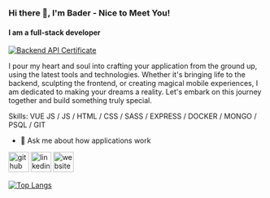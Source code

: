 ### Hi there 👋, I'm Bader - Nice to Meet You!
#### I am a full-stack developer
[![Backend API Certificate](https://github.com/Bader-Idris/BE-withFreeCodeCamp/blob/bader/FoxitPDFReader_ZlViOLpxMU.png)](https://www.freecodecamp.org/certification/Bader-Idris/back-end-development-and-apis)

I pour my heart and soul into crafting your application from the ground up, using the latest tools and technologies. Whether it's bringing life to the backend, sculpting the frontend, or creating magical mobile experiences, I am dedicated to making your dreams a reality. Let's embark on this journey together and build something truly special.

Skills: VUE JS / JS / HTML / CSS / SASS / EXPRESS / DOCKER / MONGO / PSQL / GIT

- 🤔 Ask me about how applications work

[<img src='https://cdn.jsdelivr.net/npm/simple-icons@3.0.1/icons/github.svg' alt='github' height='40'>](https://github.com/bader-idris)  [<img src='https://cdn.jsdelivr.net/npm/simple-icons@3.0.1/icons/linkedin.svg' alt='linkedin' height='40'>](https://www.linkedin.com/in/bader-idrees/)  [<img src='https://cdn.jsdelivr.net/npm/simple-icons@3.0.1/icons/icloud.svg' alt='website' height='40'>](baderidris.com)

[![Top Langs](https://github-readme-stats.vercel.app/api/top-langs/?username=bader-idris)](https://github.com/anuraghazra/github-readme-stats)

